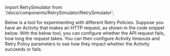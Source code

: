import RetrySimulator from '/docs/components/RetrySimulator/RetrySimulator';

Below is a tool for experimenting with different Retry Policies.
Suppose you have an Activity that makes an HTTP request, as shown in the code snippet below.
With the below tool, you can configure whether the API request fails, how long the request takes.
You can then configure Activity timeouts and Retry Policy parameters to see how they impact whether the Activity succeeds or fails.

<RetrySimulator />
